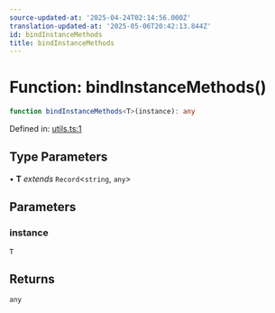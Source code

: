 ```yaml
---
source-updated-at: '2025-04-24T02:14:56.000Z'
translation-updated-at: '2025-05-06T20:42:13.844Z'
id: bindInstanceMethods
title: bindInstanceMethods
---
```


<!-- DO NOT EDIT: this page is autogenerated from the type comments -->

# Function: bindInstanceMethods()

```ts
function bindInstanceMethods<T>(instance): any
```

Defined in: [utils.ts:1](https://github.com/TanStack/pacer/blob/main/packages/pacer/src/utils.ts#L1)

## Type Parameters

• **T** *extends* `Record`\<`string`, `any`\>

## Parameters

### instance

`T`

## Returns

`any`
